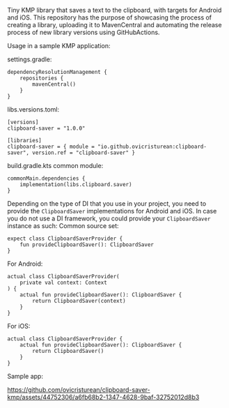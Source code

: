 Tiny KMP library that saves a text to the clipboard, with targets for Android and iOS. This repository has the purpose of showcasing the process of creating a library, uploading it to MavenCentral and automating the release process of new library versions using GitHubActions.

Usage in a sample KMP application:

settings.gradle:
```
dependencyResolutionManagement {
    repositories {
        mavenCentral()
    }
}
```

libs.versions.toml:
```
[versions]
clipboard-saver = "1.0.0"

[libraries]
clipboard-saver = { module = "io.github.ovicristurean:clipboard-saver", version.ref = "clipboard-saver" }
```

build.gradle.kts common module:
```
commonMain.dependencies {
    implementation(libs.clipboard.saver)
}
```

Depending on the type of DI that you use in your project, you need to provide the `ClipboardSaver` implementations for Android and iOS. In case you do not use a DI framework,
you could provide your `ClipboardSaver` instance as such:
Common source set:
```
expect class ClipboardSaverProvider {
    fun provideClipboardSaver(): ClipboardSaver
}
```

For Android:
```
actual class ClipboardSaverProvider(
    private val context: Context
) {
    actual fun provideClipboardSaver(): ClipboardSaver {
        return ClipboardSaver(context)
    }
}
```

For iOS:
```
actual class ClipboardSaverProvider {
    actual fun provideClipboardSaver(): ClipboardSaver {
        return ClipboardSaver()
    }
}
```

Sample app:

https://github.com/ovicristurean/clipboard-saver-kmp/assets/44752306/a6fb68b2-1347-4628-9baf-32752012d8b3


